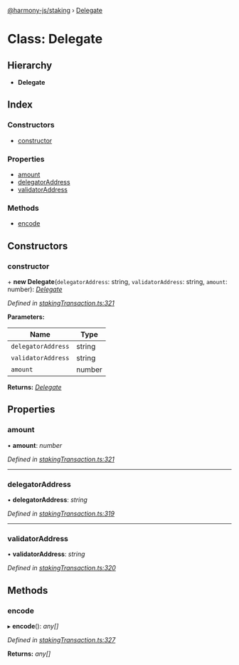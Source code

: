 [@harmony-js/staking](../globals.md) › [Delegate](delegate.md)

# Class: Delegate

## Hierarchy

* **Delegate**

## Index

### Constructors

* [constructor](delegate.md#constructor)

### Properties

* [amount](delegate.md#amount)
* [delegatorAddress](delegate.md#delegatoraddress)
* [validatorAddress](delegate.md#validatoraddress)

### Methods

* [encode](delegate.md#encode)

## Constructors

###  constructor

\+ **new Delegate**(`delegatorAddress`: string, `validatorAddress`: string, `amount`: number): *[Delegate](delegate.md)*

*Defined in [stakingTransaction.ts:321](https://github.com/FireStack-Lab/Harmony-sdk-core/blob/1e63f5a/packages/harmony-staking/src/stakingTransaction.ts#L321)*

**Parameters:**

Name | Type |
------ | ------ |
`delegatorAddress` | string |
`validatorAddress` | string |
`amount` | number |

**Returns:** *[Delegate](delegate.md)*

## Properties

###  amount

• **amount**: *number*

*Defined in [stakingTransaction.ts:321](https://github.com/FireStack-Lab/Harmony-sdk-core/blob/1e63f5a/packages/harmony-staking/src/stakingTransaction.ts#L321)*

___

###  delegatorAddress

• **delegatorAddress**: *string*

*Defined in [stakingTransaction.ts:319](https://github.com/FireStack-Lab/Harmony-sdk-core/blob/1e63f5a/packages/harmony-staking/src/stakingTransaction.ts#L319)*

___

###  validatorAddress

• **validatorAddress**: *string*

*Defined in [stakingTransaction.ts:320](https://github.com/FireStack-Lab/Harmony-sdk-core/blob/1e63f5a/packages/harmony-staking/src/stakingTransaction.ts#L320)*

## Methods

###  encode

▸ **encode**(): *any[]*

*Defined in [stakingTransaction.ts:327](https://github.com/FireStack-Lab/Harmony-sdk-core/blob/1e63f5a/packages/harmony-staking/src/stakingTransaction.ts#L327)*

**Returns:** *any[]*
